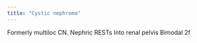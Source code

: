 ```yaml
---
title: "Cystic nephroma"
---
```

Formerly multiloc CN. 
Nephric RESTs
Into renal pelvis 
Bimodal
2f

